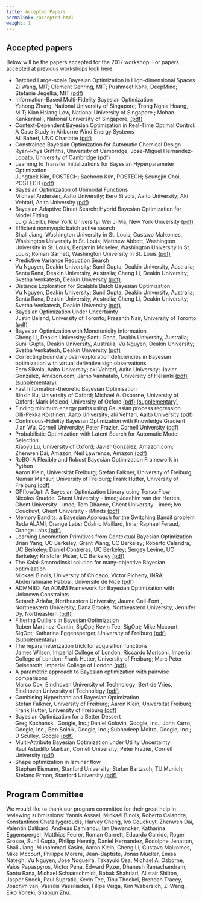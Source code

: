 ```yaml
---
title: Accepted Papers
permalink: /accepted.html
weight: 1
---
```


Accepted papers
------------------

Below will be the papers accepted for the 2017 workshop. For papers accepted at
previous workshops [look here](/past.html).

- Batched Large-scale Bayesian Optimization in High-dimensional Spaces<br>
Zi Wang, MIT; Clement Gehring, MIT; Pushmeet Kohli, DeepMind; Stefanie Jegelka, MIT
  [(pdf)](/papers/2017/3.pdf)
- Information-Based Multi-Fidelity Bayesian Optimization<br>
Yehong Zhang, National University of Singapore; Trong Nghia Hoang, MIT; Kian Hsiang Low, National University of Singapore ; Mohan Kankanhalli, National University of Singapore,
  [(pdf)](/papers/2017/4.pdf)
- Context-Dependent Bayesian Optimization in Real-Time Optimal Control: A Case Study in Airborne Wind Energy Systems<br>
Ali Baheri, UNC Charlotte
  [(pdf)](/papers/2017/5.pdf)
- Constrained Bayesian Optimization for Automatic Chemical Design<br>
Ryan-Rhys Griffiths, University of Cambridge; Jose-Miguel Hernandez-Lobato, University of Cambridge
  [(pdf)](/papers/2017/6.pdf)
- Learning to Transfer Initializations for Bayesian Hyperparameter Optimization<br>
Jungtaek Kim, POSTECH; Saehoon Kim, POSTECH; Seungjin Choi, POSTECH
  [(pdf)](/papers/2017/8.pdf)
- Bayesian Optimization of Unimodal Functions<br>
Michael Andersen, Aalto University; Eero Siivola, Aalto University; Aki Vehtari, Aalto University
  [(pdf)](/papers/2017/9.pdf)
- Bayesian Adaptive Direct Search: Hybrid Bayesian Optimization for Model Fitting<br>
Luigi Acerbi, New York University; Wei Ji Ma, New York University
  [(pdf)](/papers/2017/11.pdf)
- Efficient nonmyopic batch active search<br>
   Shali Jiang, Washington University in St. Louis; Gustavo Malkomes, Washington University in St. Louis; Matthew Abbott, Washington University in St. Louis; Benjamin Moseley, Washington University in St. Louis; Roman Garnett, Washington University in St. Louis
  [(pdf)](/papers/2017/12.pdf)
- Predictive Variance Reduction Search<br>
   Vu Nguyen, Deakin University; Sunil Gupta, Deakin University, Australia; Santu Rana, Deakin University, Australia; Cheng Li, Deakin University; Svetha Venkatesh, Deakin University
  [(pdf)](/papers/2017/13.pdf)
- Distance Exploration for Scalable Batch Bayesian Optimization<br>
   Vu Nguyen, Deakin University; Sunil Gupta, Deakin University, Australia; Santu Rana, Deakin University, Australia; Cheng Li, Deakin University; Svetha Venkatesh, Deakin University
  [(pdf)](/papers/2017/14.pdf)
- Bayesian Optimization Under Uncertainty<br>
   Justin Beland, University of Toronto; Prasanth Nair, University of Toronto
  [(pdf)](/papers/2017/15.pdf)
- Bayesian Optimization with Monotonicity Information<br>
   Cheng Li, Deakin University; Santu Rana, Deakin University, Australia; Sunil Gupta, Deakin University, Australia; Vu Nguyen, Deakin University; Svetha Venkatesh, Deakin University
  [(pdf)](/papers/2017/16.pdf)
- Correcting boundary over-exploration deficiencies in Bayesian optimization with virtual derivative sign observations<br>
Eero Siivola, Aalto University; aki Vehtari, Aalto University; Javier Gonzalez, Amazon.com; Jarno Vanhatalo, University of Helsinki
  [(pdf)](/papers/2017/17.pdf)   [(supplementary)](/papers/2017/17sup.pdf)
- Fast Information-theoretic Bayesian Optimisation<br>
Binxin Ru, University of Oxford; Michael A.  Osborne, University of Oxford; Mark Mcleod, University of Oxford
  [(pdf)](/papers/2017/18.pdf) [(supplementary)](/papers/2017/18sup.pdf)
- Finding minimum energy paths using Gaussian process regression<br>
Olli-Pekka Koistinen, Aalto University; aki Vehtari, Aalto University
  [(pdf)](/papers/2017/19.pdf)
- Continuous-Fidelity Bayesian Optimization with Knowledge Gradient<br>
Jian Wu, Cornell University; Peter Frazier, Cornell University
  [(pdf)](/papers/2017/20.pdf)
- Probabilistic Optimization with Latent Search for Automatic Model Selection<br>
   Xiaoyu Lu, University of Oxford; Javier Gonzalez, Amazon.com; Zhenwen Dai, Amazon; Neil Lawrence, Amazon
  [(pdf)](/papers/2017/21.pdf)
- RoBO: A Flexible and Robust Bayesian Optimization Framework in Python<br>
   Aaron Klein, Universität Freiburg; Stefan Falkner, University of Freiburg; Numair Mansur, University of Freiburg; Frank Hutter, University of Freiburg
  [(pdf)](/papers/2017/22.pdf)
- GPflowOpt: A Bayesian Optimization Library using TensorFlow<br>
   Nicolas Knudde, Ghent University - imec; Joachim van der Herten, Ghent University - imec; Tom Dhaene, Ghent University - imec; Ivo Couckuyt, Ghent University - iMinds
  [(pdf)](/papers/2017/23.pdf)
- Memory Bandits: a Bayesian Approach for the Switching Bandit problem<br>
   Reda ALAMI, Orange Labs; Odalric Maillard, Inria; Raphael Feraud, Orange Labs
  [(pdf)](/papers/2017/26.pdf)
- Learning Locomotion Primitives from Contextual Bayesian Optimization<br>
   Brian Yang, UC Berkeley; Grant Wang, UC Berkeley; Roberto Calandra, UC Berkeley; Daniel Contreras, UC Berkeley; Sergey Levine, UC Berkeley; Kristofer Pister, UC Berkeley
  [(pdf)](/papers/2017/27.pdf)
- The Kalai-Smorodinski solution for many-objective Bayesian optimization<br>
Mickael Binois, University of Chicago; Victor Picheny, INRA; Abderrahmane Habbal, Universite de Nice
  [(pdf)](/papers/2017/28.pdf)
- ADMMBO, An ADMM Framework for Bayesian Optimization with Unknown Constraints<br>
Setareh Ariafar, Northeastern University; Jaume Coll-Font , Northeastern University; Dana Brooks, Northeastern University; Jennifer Dy, Northeastern
  [(pdf)](/papers/2017/30.pdf)
- Filtering Outliers in Bayesian Optimization<br>
Ruben Martinez-Cantin, SigOpt; Kevin Tee, SigOpt; Mike Mccourt, SigOpt; Katharina  Eggensperger, University of Freiburg
  [(pdf)](/papers/2017/31.pdf) [(supplementary)](/papers/2017/31sup.pdf)
- The reparameterization trick for acquisition functions<br>
James Wilson, Imperial College of London; Riccardo Moriconi, Imperial College of London; Frank Hutter, University of Freiburg; Marc Peter Deisenroth, Imperial College of London
  [(pdf)](/papers/2017/32.pdf)
- A parametric approach to Bayesian optimization with pairwise comparisons<br>
Marco Cox, Eindhoven University of Technology; Bert de Vries, Eindhoven University of Technology
[(pdf)](/papers/2017/33.pdf)
- Combining Hyperband and Bayesian Optimization<br>
Stefan Falkner, University of Freiburg; Aaron Klein, Universität Freiburg; Frank Hutter, University of Freiburg
[(pdf)](/papers/2017/36.pdf)
- Bayesian Optimization for a Better Dessert<br>
Greg Kochanski, Google, Inc.; Daniel Golovin, Google, Inc.; John Karro, Google, Inc.; Ben Solnik, Google, Inc.; Subhodeep Moitra, Google, Inc.; D Sculley, Google
[(pdf)](/papers/2017/37.pdf)
- Multi-Attribute Bayesian Optimization under Utility Uncertainty<br>
Raul Astudillo Marban, Cornell University; Peter Frazier, Cornell University
[(pdf)](/papers/2017/41.pdf)
- Shape optimization in laminar ﬂow<br>
Stephan Eismann, Stanford University; Stefan Bartzsch, TU Munich; Stefano  Ermon, Stanford University
[(pdf)](/papers/2017/42.pdf)


Program Committee
------------------

We would like to thank our program committee for their great help in reviewing submissions: Yannis Assael, Mickaël Binois, Roberto Calandra, Konstantinos Chatzilygeroudis, Harvey Cheng, Ivo Couckuyt, Zhenwen Dai, Valentin Dalibard, Andreas Damianou, Ian Dewancker, Katharina Eggensperger, Matthias Feurer, Roman Garnett, Eduardo Garrido, Roger Grosse, Sunil Gupta, Philipp Hennig, Daniel Hernandez, Rodolphe Jenatton, Shali Jiang, Muhammad Kasim, Aaron Klein, Cheng Li, Gustavo Malkomes, Mike Mccourt, Philippe Morere, Jean-Baptiste, Jonas Mueller, Emisa Nategh, Vu Nguyen, Jose Nogueira, Takayuki Osa, Michael A. Osborne, Vaios Papaspyros, Victor Pena, Edward Pyzer, Dhanesh Ramachandram, Santu Rana, Michael Schaarschmidt, Bobak Shahriari, Alistair Shilton, Jasper Snoek, Paul Supratik, Kevin Tee, Tinu Theckel, Brendan Tracey, Joachim van, Vassilis Vassiliades, Filipe Veiga, Kim Wabersich, Zi Wang, Eiko Yoneki, Shaojun Zhu.
